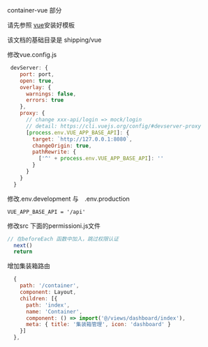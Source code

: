container-vue 部分

请先参照 [vue](vue.md)安装好模板

该文档的基础目录是 shipping/vue

修改vue.config.js

```js
 devServer: {
    port: port,
    open: true,
    overlay: {
      warnings: false,
      errors: true
    },
    proxy: {
      // change xxx-api/login => mock/login
      // detail: https://cli.vuejs.org/config/#devserver-proxy
      [process.env.VUE_APP_BASE_API]: {
        target: `http://127.0.0.1:8080`,
        changeOrigin: true,
        pathRewrite: {
          ['^' + process.env.VUE_APP_BASE_API]: ''
        }
      }
    }
  }
```

修改.env.development 与　.env.production
```env
VUE_APP_BASE_API = '/api'
```

修改src 下面的permissioni.js文件

```js
// 在beforeEach 函数中加入，跳过权限认证
  next()
  return
```

增加集装箱路由
```js
  {
    path: '/container',
    component: Layout,
    children: [{
      path: 'index',
      name: 'Container',
      component: () => import('@/views/dashboard/index'),
      meta: { title: '集装箱管理', icon: 'dashboard' }
    }]
  },
```